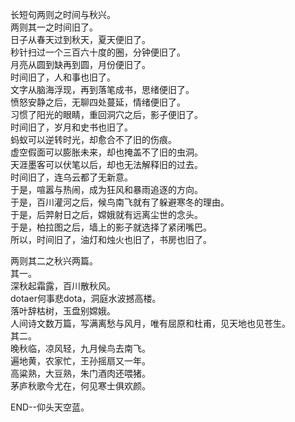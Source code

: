 长短句两则之时间与秋兴。  
两则其一之时间旧了。  
日子从春天过到秋天，夏天便旧了。  
秒针扫过一个三百六十度的圈，分钟便旧了。  
月亮从圆到缺再到圆，月份便旧了。  
时间旧了，人和事也旧了。  
文字从脑海浮现，再到落笔成书，思绪便旧了。  
愤怒安静之后，无聊四处蔓延，情绪便旧了。  
习惯了阳光的眼睛，重回洞穴之后，影子便旧了。  
时间旧了，岁月和史书也旧了。  
蚂蚁可以逆转时光，却愈合不了旧的伤痕。  
虚空假面可以膨胀未来，却也掩盖不了旧的虫洞。  
天涯墨客可以伏笔以后，却也无法解释旧的过去。  
时间旧了，连乌云都了无新意。  
于是，喧嚣与热闹，成为狂风和暴雨追逐的方向。  
于是，百川灌河之后，候鸟南飞就有了躲避寒冬的理由。  
于是，后羿射日之后，嫦娥就有远离尘世的念头。  
于是，柏拉图之后，墙上的影子就选择了紧闭嘴巴。  
所以，时间旧了，油灯和烛火也旧了，书房也旧了。  

两则其二之秋兴两篇。  
其一。  
深秋起霜露，百川散秋风。  
dotaer何事悲dota，洞庭水波撼高楼。  
落叶辞枯树，玉盘别嫦娥。  
人间诗文数万篇，写满离愁与风月，唯有屈原和杜甫，见天地也见苍生。    
其二。  
晚秋临，凉风轻，九月候鸟去南飞。  
遍地黄，农家忙，王孙摇扇又一年。  
高粱熟，大豆熟，朱门酒肉还喂猪。  
茅庐秋歌今尤在，何见寒士俱欢颜。  

END--仰头天空蓝。
